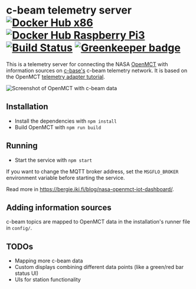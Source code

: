 c-beam telemetry server [![Docker Hub x86](https://img.shields.io/docker/pulls/cbase/cbeam-telemetry-server.svg)](https://hub.docker.com/r/cbase/cbeam-telemetry-server/) [![Docker Hub Raspberry Pi3](https://img.shields.io/docker/pulls/cbase/raspberrypi3-cbeam-telemetry-server.svg)](https://hub.docker.com/r/cbase/raspberrypi3-cbeam-telemetry-server/) [![Build Status](https://travis-ci.org/c-base/cbeam-telemetry-server.svg?branch=master)](https://travis-ci.org/c-base/cbeam-telemetry-server) [![Greenkeeper badge](https://badges.greenkeeper.io/c-base/cbeam-telemetry-server.svg)](https://greenkeeper.io/)
=======================

This is a telemetry server for connecting the NASA [OpenMCT](https://nasa.github.io/openmct/) with information sources on [c-base's](https://c-base.org/) c-beam telemetry network. It is based on the OpenMCT [telemetry adapter tutorial](http://nasa.github.io/openmct/docs/tutorials/#telemetry-adapter).

![Screenshot of OpenMCT with c-beam data](https://pbs.twimg.com/media/CotctAfXYAAKCh0.jpg)

## Installation

* Install the dependencies with `npm install`
* Build OpenMCT with `npm run build`

## Running

* Start the service with `npm start`

If you want to change the MQTT broker address, set the `MSGFLO_BROKER` environment variable before starting the service.

Read more in <https://bergie.iki.fi/blog/nasa-openmct-iot-dashboard/>.

## Adding information sources

c-beam topics are mapped to OpenMCT data in the installation's runner file in `config/`.

## TODOs

* Mapping more c-beam data
* Custom displays combining different data points (like a green/red bar status UI)
* UIs for station functionality
